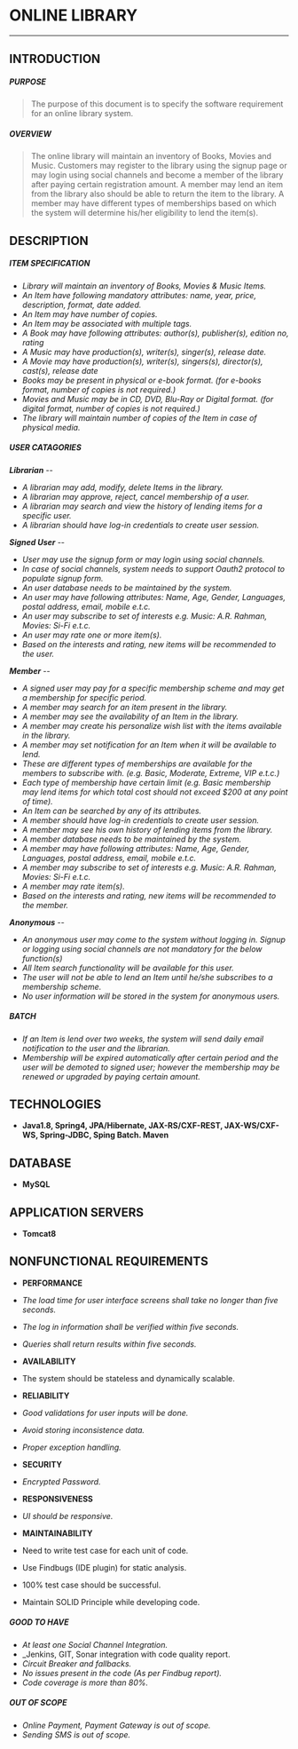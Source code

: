 # **ONLINE LIBRARY**
---
## INTRODUCTION
##### PURPOSE

> The purpose of this document is to specify the software requirement for an online library system. 

##### OVERVIEW

> The online library will maintain an inventory of Books, Movies and Music. Customers may register to the library using the signup page or may login using social channels and become a member of the library after paying certain registration amount. A member may lend an item from the library also should be able to return the item to the library. A member may have different types of memberships based on which the system will determine his/her eligibility to lend the item(s).

## DESCRIPTION

##### ITEM SPECIFICATION

* _Library will maintain an inventory of Books, Movies & Music Items._
* _An Item have following mandatory attributes: name, year, price, description, format, date added._
* _An Item may have number of copies._
* _An Item may be associated with multiple tags._
* _A Book may have following attributes: author(s), publisher(s), edition no, rating_
* _A Music may have production(s), writer(s), singer(s), release date._
* _A Movie may have production(s), writer(s), singers(s), director(s), cast(s), release date_
* _Books may be present in physical or e-book format. (for e-books format, number of copies is not required.)_
* _Movies and Music may be in CD, DVD, Blu-Ray or Digital format. (for digital format, number of copies is not required.)_
* _The library will maintain number of copies of the Item in case of physical media._

##### USER CATAGORIES

**_Librarian_** --  

*  _A librarian may add, modify, delete Items in the library._
*  _A librarian may approve, reject, cancel membership of a user._
*  _A librarian may search and view the history of lending items for a specific user._
*  _A librarian should have log-in credentials to create user session._

**_Signed User_** --

* _User may use the signup form or may login using social channels._
* _In case of social channels, system needs to support Oauth2 protocol to populate signup form._
* _An user database needs to be maintained by the system._
* _An user may have following attributes: Name, Age, Gender, Languages, postal address, email, mobile e.t.c._
* _An user may subscribe to set of interests e.g. Music: A.R. Rahman, Movies:  Si-Fi e.t.c._
* _An user may rate one or more item(s)._
* _Based on the interests and rating, new items will be recommended to the user._

**_Member_** --

* _A signed user may pay for a specific membership scheme and may get a membership for specific period._
* _A member may search for an item present in the library._  
* _A member may see the availability of an Item in the library._
* _A member may create his personalize wish list with the items available in the library._
* _A member may set notification for an Item when it will be available to lend._
* _These are different types of memberships are available for the members to subscribe with. (e.g. Basic, Moderate, Extreme, VIP e.t.c.)_
* _Each type of membership have certain limit (e.g. Basic membership may lend items for which total cost should not exceed $200 at any point of time)._
* _An Item can be searched by any of its attributes._
* _A member should have log-in credentials to create user session._
* _A member may see his own history of lending items from the library._
* _A member database needs to be maintained by the system._
* _A member may have following attributes: Name, Age, Gender, Languages, postal address, email, mobile e.t.c._
* _A member may subscribe to set of interests e.g. Music: A.R. Rahman, Movies:  Si-Fi e.t.c._
* _A member may rate item(s)._
* _Based on the interests and rating, new items will be recommended to the member._

**_Anonymous_** --

* _An anonymous user may come to the system without logging in. Signup or logging using social channels are not mandatory for the below function(s)_
* _All Item search functionality will be available for this user._
* _The user will not be able to lend an Item until he/she subscribes to a membership scheme._
* _No user information will be stored in the system for anonymous users._


##### BATCH
* _If an Item is lend over two weeks, the system will send daily email notification to the user and the librarian._
* _Membership will be expired automatically after certain period and the user will be demoted to signed user; however the membership may be renewed or upgraded by paying certain amount._ 

## TECHNOLOGIES

* **Java1.8, Spring4, JPA/Hibernate, JAX-RS/CXF-REST, JAX-WS/CXF-WS, Spring-JDBC, Sping Batch. Maven**

## DATABASE 

* **MySQL**

## APPLICATION SERVERS

* **Tomcat8**

##	NONFUNCTIONAL REQUIREMENTS

*	**PERFORMANCE**

* _The load time for user interface screens shall take no longer than five seconds._
* _The log in information shall be verified within five seconds._
* _Queries shall return results within five seconds._

*	**AVAILABILITY**

* The system should be stateless and dynamically scalable.

*	**RELIABILITY**

* _Good validations for user inputs will be done._
* _Avoid storing inconsistence data._
* _Proper exception handling._

* **SECURITY**

* _Encrypted Password._


* **RESPONSIVENESS**

* _UI should be responsive._

*	**MAINTAINABILITY**

* Need to write test case for each unit of code.
* Use Findbugs (IDE plugin) for static analysis.
* 100% test case should be successful.
* Maintain SOLID Principle while developing code.

##### GOOD TO HAVE

* _At least one Social Channel Integration._
* _Jenkins, GIT, Sonar integration with code quality report.
* _Circuit Breaker and fallbacks._
* _No issues present in the code (As per Findbug report)._
* _Code coverage is more than 80%._

##### OUT OF SCOPE

* _Online Payment, Payment Gateway is out of scope._
* _Sending SMS is out of scope._
